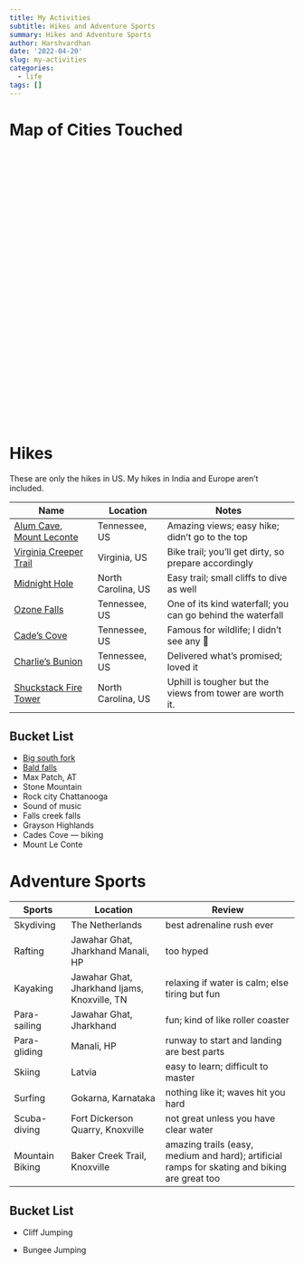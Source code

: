 ```yaml
---
title: My Activities
subtitle: Hikes and Adventure Sports
summary: Hikes and Adventure Sports
author: Harshvardhan
date: '2022-04-20'
slug: my-activities
categories:
  - life
tags: []
---
```


<script src="{{< blogdown/postref >}}index_files/htmlwidgets/htmlwidgets.js"></script>
<script src="{{< blogdown/postref >}}index_files/jquery/jquery.min.js"></script>
<link href="{{< blogdown/postref >}}index_files/leaflet/leaflet.css" rel="stylesheet" />
<script src="{{< blogdown/postref >}}index_files/leaflet/leaflet.js"></script>
<link href="{{< blogdown/postref >}}index_files/leafletfix/leafletfix.css" rel="stylesheet" />
<script src="{{< blogdown/postref >}}index_files/proj4/proj4.min.js"></script>
<script src="{{< blogdown/postref >}}index_files/Proj4Leaflet/proj4leaflet.js"></script>
<link href="{{< blogdown/postref >}}index_files/rstudio_leaflet/rstudio_leaflet.css" rel="stylesheet" />
<script src="{{< blogdown/postref >}}index_files/leaflet-binding/leaflet.js"></script>
<script src="{{< blogdown/postref >}}index_files/leaflet-providers/leaflet-providers_1.9.0.js"></script>
<script src="{{< blogdown/postref >}}index_files/leaflet-providers-plugin/leaflet-providers-plugin.js"></script>

# Map of Cities Touched

<div id="htmlwidget-1" style="width:100%;height:480px;" class="leaflet html-widget"></div>
<script type="application/json" data-for="htmlwidget-1">{"x":{"options":{"crs":{"crsClass":"L.CRS.EPSG3857","code":null,"proj4def":null,"projectedBounds":null,"options":{}}},"calls":[{"method":"addTiles","args":["https://{s}.tile.openstreetmap.org/{z}/{x}/{y}.png",null,null,{"minZoom":0,"maxZoom":18,"tileSize":256,"subdomains":"abc","errorTileUrl":"","tms":false,"noWrap":false,"zoomOffset":0,"zoomReverse":false,"opacity":1,"zIndex":1,"detectRetina":false,"attribution":"&copy; <a href=\"https://openstreetmap.org\">OpenStreetMap<\/a> contributors, <a href=\"https://creativecommons.org/licenses/by-sa/2.0/\">CC-BY-SA<\/a>"}]},{"method":"addMarkers","args":[[24.4315,22.7196,23.3441,23.7957,22.5726,28.6139,31.634,19.8135,15.4909,14.5479,19.076,24.5854,23.1765,27.1767,25.3176,56.9496,48.8566,45.764,50.8476,52.3676,50.1109,48.1351,43.2965,41.9028,45.4408,52.52,50.0755,52.2297,54.6872,59.437,59.3293,59.9139,60.3913,35.9606,29.9511,32.7767,25.7617,35.5951,36.6337,45.628],[85.531,75.8577,85.3096,86.4304,88.3639,77.209,74.8723,85.8312,73.8278,74.3188,72.8777,73.7125,75.7885,78.0081,82.9739,24.1052,2.3522,4.8357,4.3572,4.9041,8.6821,11.582,5.3698,12.4964,12.3155,13.405,14.4378,21.0122,25.2797,24.7536,18.0686,10.7522,5.3221,-83.9207,-90.0715,-96.797,-80.1918,-82.5515,-81.7837,-122.6739],null,null,null,{"interactive":true,"draggable":false,"keyboard":true,"title":"","alt":"","zIndexOffset":0,"opacity":1,"riseOnHover":false,"riseOffset":250},["Jhumri Tilaiya","Indore","Ranchi","Dhanbad","Kolkata","New Delhi","Amritsar","Puri","Goa","Gokarna","Mumbai","Udaipur","Ujjain","Agra","Varanasi","Riga","Paris","Lyon","Brussels","Amsterdam","Frankfurt","Munich","Marseille","Rome","Venice","Berlin","Prague","Warsaw","Vilnius","Tallinn","Stockholm","Oslo","Bergen","Knoxville","New Orleans","Dallas","Miami","Asheville","Damascus","Vancouver"],null,null,null,null,{"interactive":false,"permanent":false,"direction":"auto","opacity":1,"offset":[0,0],"textsize":"10px","textOnly":false,"className":"","sticky":true},null]},{"method":"addProviderTiles","args":["Esri.NatGeoWorldMap",null,null,{"errorTileUrl":"","noWrap":false,"detectRetina":false}]}],"limits":{"lat":[14.5479,60.3913],"lng":[-122.6739,88.3639]}},"evals":[],"jsHooks":[]}</script>

# Hikes

These are only the hikes in US. My hikes in India and Europe aren’t included.

| Name                                                                                                                                        | Location           | Notes                                                      |
|---------------------------------------------------------------------------------------------------------------------------------------------|--------------------|------------------------------------------------------------|
| [Alum Cave](https://hikinginthesmokys.com/alum-cave-trail/), [Mount Leconte](https://hikinginthesmokys.com/mt-leconte-via-alum-cave-trail/) | Tennessee, US      | Amazing views; easy hike; didn’t go to the top             |
| [Virginia Creeper Trail](https://visitabingdonvirginia.com/landmarks/virginia-creeper-trail)                                                | Virginia, US       | Bike trail; you’ll get dirty, so prepare accordingly       |
| [Midnight Hole](https://blueridgemountainlife.com/midnight-hole/)                                                                           | North Carolina, US | Easy trail; small cliffs to dive as well                   |
| [Ozone Falls](https://www.tn.gov/environment/program-areas/na-natural-areas/natural-areas-east-region/east-region-/na-na-ozone-falls.html)  | Tennessee, US      | One of its kind waterfall; you can go behind the waterfall |
| [Cade’s Cove](https://www.nps.gov/grsm/planyourvisit/cadescove.htm)                                                                         | Tennessee, US      | Famous for wildlife; I didn’t see any 🫠                   |
| [Charlie’s Bunion](https://hikinginthesmokys.com/charlies-bunion/)                                                                          | Tennessee, US      | Delivered what’s promised; loved it                        |
| [Shuckstack Fire Tower](https://hikinginthesmokys.com/shuckstack-fire-tower/)                                                               | North Carolina, US | Uphill is tougher but the views from tower are worth it.   |

## Bucket List

-   [Big south fork](https://www.nps.gov/biso/index.htm)
-   [Bald falls](https://www.tnvacation.com/local/tellico-plains-bald-river-falls)
-   Max Patch, AT
-   Stone Mountain
-   Rock city Chattanooga
-   Sound of music
-   Falls creek falls
-   Grayson Highlands
-   Cades Cove — biking
-   Mount Le Conte

# Adventure Sports

| Sports          | Location                                     | Review                                                                                        |
|-----------------|----------------------------------------------|-----------------------------------------------------------------------------------------------|
| Skydiving       | The Netherlands                              | best adrenaline rush ever                                                                     |
| Rafting         | Jawahar Ghat, Jharkhand Manali, HP           | too hyped                                                                                     |
| Kayaking        | Jawahar Ghat, Jharkhand Ijams, Knoxville, TN | relaxing if water is calm; else tiring but fun                                                |
| Para-sailing    | Jawahar Ghat, Jharkhand                      | fun; kind of like roller coaster                                                              |
| Para-gliding    | Manali, HP                                   | runway to start and landing are best parts                                                    |
| Skiing          | Latvia                                       | easy to learn; difficult to master                                                            |
| Surfing         | Gokarna, Karnataka                           | nothing like it; waves hit you hard                                                           |
| Scuba-diving    | Fort Dickerson Quarry, Knoxville             | not great unless you have clear water                                                         |
| Mountain Biking | Baker Creek Trail, Knoxville                 | amazing trails (easy, medium and hard); artificial ramps for skating and biking are great too |

## Bucket List

-   Cliff Jumping

-   Bungee Jumping
